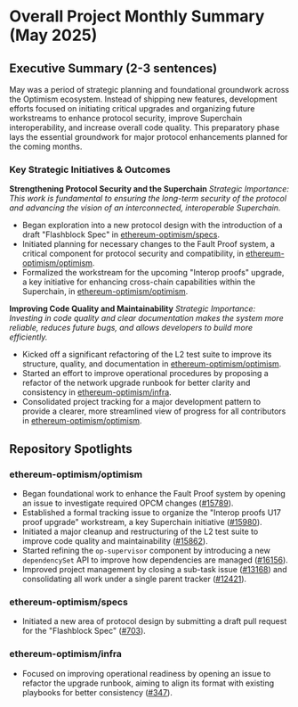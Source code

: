 # Overall Project Monthly Summary (May 2025)

## Executive Summary (2-3 sentences)
May was a period of strategic planning and foundational groundwork across the Optimism ecosystem. Instead of shipping new features, development efforts focused on initiating critical upgrades and organizing future workstreams to enhance protocol security, improve Superchain interoperability, and increase overall code quality. This preparatory phase lays the essential groundwork for major protocol enhancements planned for the coming months.

### Key Strategic Initiatives & Outcomes

**Strengthening Protocol Security and the Superchain**
*Strategic Importance: This work is fundamental to ensuring the long-term security of the protocol and advancing the vision of an interconnected, interoperable Superchain.*
-   Began exploration into a new protocol design with the introduction of a draft "Flashblock Spec" in [ethereum-optimism/specs](https://github.com/ethereum-optimism/specs).
-   Initiated planning for necessary changes to the Fault Proof system, a critical component for protocol security and compatibility, in [ethereum-optimism/optimism](https://github.com/ethereum-optimism/optimism).
-   Formalized the workstream for the upcoming "Interop proofs" upgrade, a key initiative for enhancing cross-chain capabilities within the Superchain, in [ethereum-optimism/optimism](https://github.com/ethereum-optimism/optimism).

**Improving Code Quality and Maintainability**
*Strategic Importance: Investing in code quality and clear documentation makes the system more reliable, reduces future bugs, and allows developers to build more efficiently.*
-   Kicked off a significant refactoring of the L2 test suite to improve its structure, quality, and documentation in [ethereum-optimism/optimism](https://github.com/ethereum-optimism/optimism).
-   Started an effort to improve operational procedures by proposing a refactor of the network upgrade runbook for better clarity and consistency in [ethereum-optimism/infra](https://github.com/ethereum-optimism/infra).
-   Consolidated project tracking for a major development pattern to provide a clearer, more streamlined view of progress for all contributors in [ethereum-optimism/optimism](https://github.com/ethereum-optimism/optimism).

## Repository Spotlights

### ethereum-optimism/optimism
-   Began foundational work to enhance the Fault Proof system by opening an issue to investigate required OPCM changes ([#15789](https://github.com/ethereum-optimism/optimism/issues/15789)).
-   Established a formal tracking issue to organize the "Interop proofs U17 proof upgrade" workstream, a key Superchain initiative ([#15980](https://github.com/ethereum-optimism/optimism/issues/15980)).
-   Initiated a major cleanup and restructuring of the L2 test suite to improve code quality and maintainability ([#15862](https://github.com/ethereum-optimism/optimism/pull/15862)).
-   Started refining the `op-supervisor` component by introducing a new `dependencySet` API to improve how dependencies are managed ([#16156](https://github.com/ethereum-optimism/optimism/pull/16156)).
-   Improved project management by closing a sub-task issue ([#13168](https://github.com/ethereum-optimism/optimism/issues/13168)) and consolidating all work under a single parent tracker ([#12421](https://github.com/ethereum-optimism/optimism/issues/12421)).

### ethereum-optimism/specs
-   Initiated a new area of protocol design by submitting a draft pull request for the "Flashblock Spec" ([#703](https://github.com/ethereum-optimism/specs/pull/703)).

### ethereum-optimism/infra
-   Focused on improving operational readiness by opening an issue to refactor the upgrade runbook, aiming to align its format with existing playbooks for better consistency ([#347](https://github.com/ethereum-optimism/infra/issues/347)).